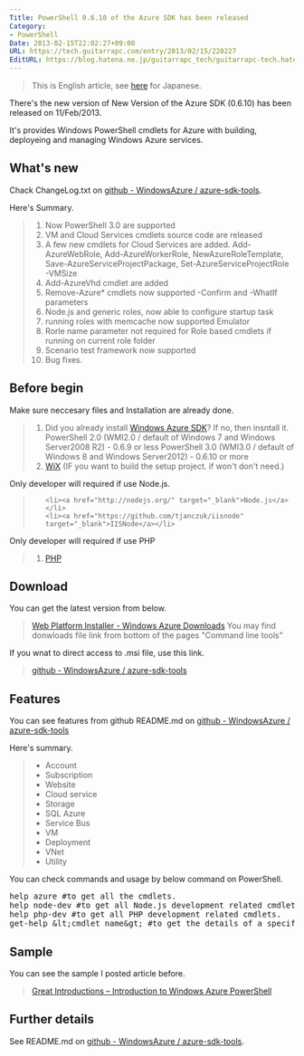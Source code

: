 ```yaml
---
Title: PowerShell 0.6.10 of the Azure SDK has been released
Category:
- PowerShell
Date: 2013-02-15T22:02:27+09:00
URL: https://tech.guitarrapc.com/entry/2013/02/15/220227
EditURL: https://blog.hatena.ne.jp/guitarrapc_tech/guitarrapc-tech.hatenablog.com/atom/entry/11696248318757675386
---
```


<blockquote>This is English article, see <a href="http://wp.me/p2SHCh-rc" target="_blank">here</a> for Japanese.</blockquote>

There's the new version of New Version of the Azure SDK (0.6.10) has been released on 11/Feb/2013.

It's provides Windows PowerShell cmdlets for Azure with building, deployeing and managing Windows Azure services.

<h2>What's new</h2>
Chack ChangeLog.txt on <a href="https://github.com/WindowsAzure/azure-sdk-tools" target="_blank">github - WindowsAzure  / azure-sdk-tools</a>.

Here's Summary.
<blockquote><ol>
	<li>Now PowerShell 3.0 are supported</li>
	<li>VM and Cloud Services cmdlets source code are released</li>
	<li>A few new cmdlets for Cloud Services are added.
Add-AzureWebRole,
Add-AzureWorkerRole,
NewAzureRoleTemplate,
Save-AzureServiceProjectPackage,
Set-AzureServiceProjectRole -VMSize</li>
	<li>Add-AzureVhd cmdlet are added</li>
	<li>Remove-Azure* cmdlets now supported -Confirm and -WhatIf parameters</li>
	<li>Node.js and generic roles, now able to configure startup task</li>
	<li>running roles with memcache now supported Emulator</li>
	<li>Rorle name parameter not required for Role based cmdlets if running on current role folder</li>
	<li>Scenario test framework  now supported</li>
	<li>Bug fixes.</li>
</ol></blockquote>



<h2>Before begin</h2>
Make sure neccesary files and Installation are already done.

<blockquote><ol>
	<li>Did you already install <a href="http://www.windowsazure.com/en-us/downloads/?fb=ja-jp" target="_blank">Windows Azure SDK</a>? If no, then insntall it.
PowerShell 2.0 (WMI2.0 / default of Windows 7 and Windows Server2008 R2) - 0.6.9 or less
PowerShell 3.0 (WMI3.0 / default of Windows 8 and Windows Server2012) - 0.6.10 or more</li>
	<li><a href="http://wix.sourceforge.net/" target="_blank">WiX</a> (IF you want to build the setup project. if won't don't need.)</li>
</ol></blockquote>

Only developer will required if use Node.js.
<blockquote><ol>

	<li><a href="http://nodejs.org/" target="_blank">Node.js</a></li>
	<li><a href="https://github.com/tjanczuk/iisnode" target="_blank">IISNode</a></li>
</ol></blockquote>

Only developer will required if use PHP
<blockquote><ol>
	<li><a href="http://php.iis.net/" target="_blank">PHP</a></li>
</ol></blockquote>


<h2>Download</h2>
You can get the latest version from below.
<blockquote><a href="http://www.windowsazure.com/en-us/downloads/" target="_blank">Web Platform Installer - Windows Azure Downloads</a>
You may find donwloads file link from bottom of the pages "Command line tools"
</blockquote>

If you wnat to direct access to .msi file, use this link.
<blockquote><a href="https://github.com/WindowsAzure/azure-sdk-tools" target="_blank">github - WindowsAzure  / azure-sdk-tools</a></blockquote>

<h2>Features</h2>
You can see features from github README.md on <a href="https://github.com/WindowsAzure/azure-sdk-tools" target="_blank">github - WindowsAzure  / azure-sdk-tools</a>

Here's summary.
<blockquote><ul>
	<li>Account</li>
	<li>Subscription</li>
	<li>Website</li>
	<li>Cloud service</li>
	<li>Storage</li>
	<li>SQL Azure</li>
	<li>Service Bus</li>
	<li>VM</li>
	<li>Deployment</li>
	<li>VNet</li>
	<li>Utility</li>
</ul></blockquote>



You can check commands and usage by below command on PowerShell.
<pre class="brush: powershell">
help azure #to get all the cmdlets.
help node-dev #to get all Node.js development related cmdlets.
help php-dev #to get all PHP development related cmdlets.
get-help &amp;lt;cmdlet name&amp;gt; #to get the details of a specific cmdlet.
</pre>

<h2>Sample</h2>
You can see the sample I posted article before.
<blockquote><a href="http://guitarrapc.wordpress.com/2013/02/11/great-introductions-introduction-to-windows-azure-powershell/" target="_blank">Great Introductions – Introduction to Windows Azure PowerShell</a></blockquote>

<h2>Further details</h2>
See README.md on <a href="https://github.com/WindowsAzure/azure-sdk-tools" target="_blank">github - WindowsAzure  / azure-sdk-tools</a>.
